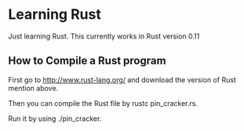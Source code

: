 Learning Rust
=========

Just learning Rust.
This currently works in Rust version 0.11

How to Compile a Rust program
----

First go to http://www.rust-lang.org/ and download the version of Rust mention above.

Then you can compile the Rust file by rustc pin_cracker.rs.

Run it by using ./pin_cracker.  


